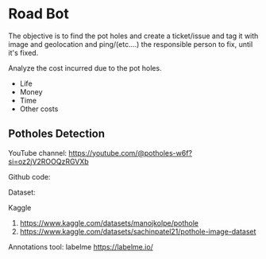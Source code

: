 # Road Bot

The objective is to find the pot holes and create a ticket/issue and tag it with image and geolocation and ping/(etc....) the responsible person to fix, until it's fixed.

Analyze the cost incurred due to the pot holes.
- Life
- Money
- Time
- Other costs

## Potholes Detection

YouTube channel: https://youtube.com/@potholes-w6f?si=oz2jV2ROOQzRGVXb

Github code: 

Dataset: 

Kaggle

1. https://www.kaggle.com/datasets/manojkolpe/pothole
2. https://www.kaggle.com/datasets/sachinpatel21/pothole-image-dataset

Annotations tool: labelme
https://labelme.io/